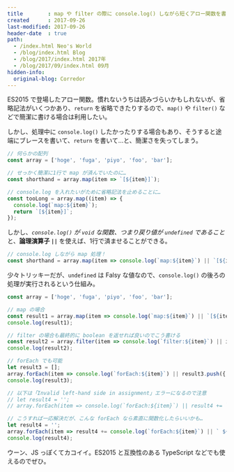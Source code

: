 ```yaml
---
title        : map や filter の際に console.log() しながら短くアロー関数を書く
created      : 2017-09-26
last-modified: 2017-09-26
header-date  : true
path:
  - /index.html Neo's World
  - /blog/index.html Blog
  - /blog/2017/index.html 2017年
  - /blog/2017/09/index.html 09月
hidden-info:
  original-blog: Corredor
---
```


ES2015 で登場したアロー関数。慣れないうちは読みづらいかもしれないが、省略記法がいくつかあり、`return` を省略できたりするので、`map()` や `filter()` などで簡潔に書ける場合は利用したい。

しかし、処理中に `console.log()` したかったりする場合もあり、そうすると途端にブレースを書いて、`return` を書いて…と、簡潔さを失ってしまう。

```javascript
// 何らかの配列
const array = ['hoge', 'fuga', 'piyo', 'foo', 'bar'];

// せっかく簡潔に1行で map が済んでいたのに…
const shorthand = array.map(item => `[${item}]`);

// console.log を入れたいがために省略記法を止めることに…
const tooLong = array.map((item) => {
  console.log(`map:${item}`);
  return `[${item}]`;
});
```

しかし、*`console.log()` が `void` な関数、つまり戻り値が `undefined` であること*と、**論理演算子 `||`** を使えば、1行で済ませることができる。

```javascript
// console.log しながら map 処理！
const shorthand = array.map(item => console.log(`map:${item}`) || `[${item}]`);
```

少々トリッキーだが、`undefined` は Falsy な値なので、`console.log()` の後ろの処理が実行されるという仕組み。

```javascript
const array = ['hoge', 'fuga', 'piyo', 'foo', 'bar'];

// map の場合
const result1 = array.map(item => console.log(`map:${item}`) || `[${item}]`);
console.log(result1);

// filter の場合も最終的に boolean を返せれば良いのでこう書ける
const result2 = array.filter(item => console.log(`filter:${item}`) || item.length < 4);
console.log(result2);

// forEach でも可能
let result3 = [];
array.forEach(item => console.log(`forEach:${item}`) || result3.push({ str: item }));
console.log(result3);

// 以下は「Invalid left-hand side in assignment」エラーになるので注意
// let result4 = '';
// array.forEach(item => console.log(`forEach:${item}`) || result4 += ` ${item} ` );

// こうすれば一応解決だが、こんな forEach なら素直に関数化したらいいかも…
let result4 = '';
array.forEach(item => result4 += console.log(`forEach:${item}`) || ` ${item} `);
console.log(result4);
```

ウーン、JS っぽくてカコイイ。ES2015 と互換性のある TypeScript などでも使えるのでぜひ。

